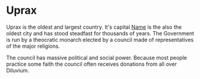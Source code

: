 # Uprax

Uprax is the oldest and largest country. It's capital <a href="">Name</a> is the also the oldest city and has stood steadfast for thousands of years. The Government is run by a theocratic monarch elected by a council made of representatives of the major religions.

The council has massive political and social power. Because most people practice some faith the council often receives donations from all over Diluvium.
